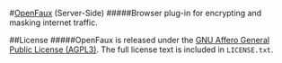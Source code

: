 #[OpenFaux](https://openfaux.org) (Server-Side)
#####Browser plug-in for encrypting and masking internet traffic.

##License
#####OpenFaux is released under the [GNU Affero General Public License (AGPL3)](https://www.gnu.org/licenses/agpl-3.0.html).
The full license text is included in `LICENSE.txt`.
